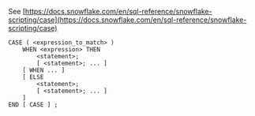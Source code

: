 See [https://docs.snowflake.com/en/sql-reference/snowflake-scripting/case](https://docs.snowflake.com/en/sql-reference/snowflake-scripting/case)
```
CASE ( <expression_to_match> )
    WHEN <expression> THEN
        <statement>;
        [ <statement>; ... ]
    [ WHEN ... ]
    [ ELSE
        <statement>;
        [ <statement>; ... ]
    ]
END [ CASE ] ;
```
